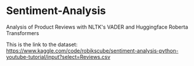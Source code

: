 # Sentiment-Analysis
Analysis of Product Reviews with NLTK's VADER and Huggingface Roberta Transformers


This is the link to the dataset: https://www.kaggle.com/code/robikscube/sentiment-analysis-python-youtube-tutorial/input?select=Reviews.csv
